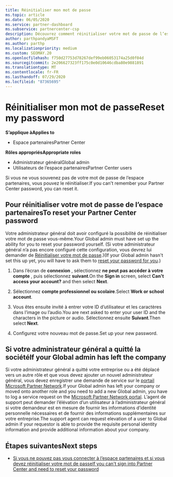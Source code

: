 ```yaml
---
title: Réinitialiser mon mot de passe
ms.topic: article
ms.date: 06/05/2020
ms.service: partner-dashboard
ms.subservice: partnercenter-csp
description: Découvrez comment réinitialiser votre mot de passe de l’espace partenaires ou obtenir de l’aide auprès de l’administrateur général de votre entreprise. En outre, Découvrez comment ajouter un nouvel administrateur général de l’espace partenaires.
author: parthpandyaMSFT
ms.author: parthp
ms.localizationpriority: medium
ms.custom: SEOMAY.20
ms.openlocfilehash: f750d27753d78267def99eb06053174a25d0f04d
ms.sourcegitcommit: 2e206627323ff175c0e0d10646cdba80e9881891
ms.translationtype: MT
ms.contentlocale: fr-FR
ms.lasthandoff: 07/29/2020
ms.locfileid: "87365695"
---
```

# <a name="reset-my-password"></a><span data-ttu-id="8fc7e-103">Réinitialiser mon mot de passe</span><span class="sxs-lookup"><span data-stu-id="8fc7e-103">Reset my password</span></span>

<span data-ttu-id="8fc7e-104">**S’applique à**</span><span class="sxs-lookup"><span data-stu-id="8fc7e-104">**Applies to**</span></span>

- <span data-ttu-id="8fc7e-105">Espace partenaires</span><span class="sxs-lookup"><span data-stu-id="8fc7e-105">Partner Center</span></span>
 
<span data-ttu-id="8fc7e-106">**Rôles appropriés**</span><span class="sxs-lookup"><span data-stu-id="8fc7e-106">**Appropriate roles**</span></span>

- <span data-ttu-id="8fc7e-107">Administrateur général</span><span class="sxs-lookup"><span data-stu-id="8fc7e-107">Global admin</span></span>
- <span data-ttu-id="8fc7e-108">Utilisateurs de l’espace partenaires</span><span class="sxs-lookup"><span data-stu-id="8fc7e-108">Partner Center users</span></span>


<span data-ttu-id="8fc7e-109">Si vous ne vous souvenez pas de votre mot de passe de l’espace partenaires, vous pouvez le réinitialiser.</span><span class="sxs-lookup"><span data-stu-id="8fc7e-109">If you can't remember your Partner Center password, you can reset it.</span></span>

## <a name="to-reset-your-partner-center-password"></a><span data-ttu-id="8fc7e-110">Pour réinitialiser votre mot de passe de l’espace partenaires</span><span class="sxs-lookup"><span data-stu-id="8fc7e-110">To reset your Partner Center password</span></span>

<span data-ttu-id="8fc7e-111">Votre administrateur général doit avoir configuré la possibilité de réinitialiser votre mot de passe vous-même.</span><span class="sxs-lookup"><span data-stu-id="8fc7e-111">Your Global admin must have set up the ability for you to reset your password yourself.</span></span> <span data-ttu-id="8fc7e-112">(Si votre administrateur général n’a pas encore configuré cette configuration, vous devrez lui demander de [Réinitialiser votre mot de passe](reset-a-user-password.md).)</span><span class="sxs-lookup"><span data-stu-id="8fc7e-112">(If your Global admin hasn't set this up yet, you will have to ask them to [reset your password for you](reset-a-user-password.md).)</span></span>

1. <span data-ttu-id="8fc7e-113">Dans l’écran de **connexion** , sélectionnez **ne peut pas accéder à votre compte** , puis sélectionnez **suivant**.</span><span class="sxs-lookup"><span data-stu-id="8fc7e-113">On the **Sign in** screen, select **Can't access your account?** and then select **Next**.</span></span>

2. <span data-ttu-id="8fc7e-114">Sélectionnez **compte professionnel ou scolaire**.</span><span class="sxs-lookup"><span data-stu-id="8fc7e-114">Select **Work or school account**.</span></span>

3. <span data-ttu-id="8fc7e-115">Vous êtes ensuite invité à entrer votre ID d’utilisateur et les caractères dans l’image ou l’audio.</span><span class="sxs-lookup"><span data-stu-id="8fc7e-115">You are next asked to enter your user ID and the characters in the picture or audio.</span></span> <span data-ttu-id="8fc7e-116">Sélectionnez ensuite **Suivant**.</span><span class="sxs-lookup"><span data-stu-id="8fc7e-116">Then select **Next**.</span></span>

4. <span data-ttu-id="8fc7e-117">Configurez votre nouveau mot de passe.</span><span class="sxs-lookup"><span data-stu-id="8fc7e-117">Set up your new password.</span></span>

## <a name="if-your-global-admin-has-left-the-company"></a><span data-ttu-id="8fc7e-118">Si votre administrateur général a quitté la société</span><span class="sxs-lookup"><span data-stu-id="8fc7e-118">If your Global admin has left the company</span></span>

<span data-ttu-id="8fc7e-119">Si votre administrateur général a quitté votre entreprise ou a été déplacé vers un autre rôle et que vous devez ajouter un nouvel administrateur général, vous devez enregistrer une demande de service sur le [portail Microsoft Partner Network](https://partner.microsoft.com/commercial#/).</span><span class="sxs-lookup"><span data-stu-id="8fc7e-119">If your Global admin has left your company or moved onto another role and you need to add a new Global admin, you have to log a service request on the [Microsoft Partner Network portal](https://partner.microsoft.com/commercial#/).</span></span> <span data-ttu-id="8fc7e-120">L’agent de support peut demander l’élévation d’un utilisateur à l’administrateur général si votre demandeur est en mesure de fournir les informations d’identité personnelle nécessaires et de fournir des informations supplémentaires sur votre entreprise.</span><span class="sxs-lookup"><span data-stu-id="8fc7e-120">The support agent can request elevation of a user to Global admin if your requestor is able to provide the requisite personal identity information and provide additional information about your company.</span></span>

## <a name="next-steps"></a><span data-ttu-id="8fc7e-121">Étapes suivantes</span><span class="sxs-lookup"><span data-stu-id="8fc7e-121">Next steps</span></span>

- [<span data-ttu-id="8fc7e-122">Si vous ne pouvez pas vous connecter à l’espace partenaires et si vous devez réinitialiser votre mot de passe</span><span class="sxs-lookup"><span data-stu-id="8fc7e-122">If you can't sign into Partner Center and need to reset your password</span></span>](unable-to-sign-in.md)